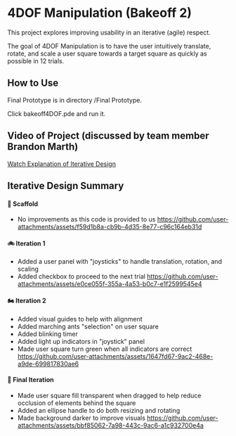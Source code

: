 # 4DOF Manipulation (Bakeoff 2)
This project explores improving usability in an iterative (agile) respect.

The goal of 4DOF Manipulation is to have the user intuitively translate, rotate, and scale a user square towards a target square as quickly as possible in 12 trials.

## How to Use
Final Prototype is in directory /Final Prototype.

Click bakeoff4DOF.pde and run it.

## Video of Project (discussed by team member Brandon Marth)
[Watch Explanation of Iterative Design](https://drive.google.com/file/d/1krS454hAWWP4it7VQ9cuSurzHbKrMJjn/view?usp=sharing)

## Iterative Design Summary
#### 🛴 Scaffold
* No improvements as this code is provided to us
https://github.com/user-attachments/assets/f59d1b8a-cb9b-4d35-8e77-c96c164eb31d

#### 🚲 Iteration 1
* Added a user panel with "joysticks" to handle translation, rotation, and scaling
* Added checkbox to proceed to the next trial
https://github.com/user-attachments/assets/e0ce055f-355a-4a53-b0c7-e1f2599545e4

#### 🏍️ Iteration 2
* Added visual guides to help with alignment
* Added marching ants "selection" on user square
* Added blinking timer
* Added light up indicators in "joystick" panel
* Made user square turn green when all indicators are correct
https://github.com/user-attachments/assets/1647fd67-9ac2-468e-a9de-699817830ae6

#### 🚗 Final Iteration
* Made user square fill transparent when dragged to help reduce occlusion of elements behind the square
* Added an ellipse handle to do both resizing and rotating
* Made background darker to improve visuals
https://github.com/user-attachments/assets/bbf85062-7a98-443c-9ac6-a1c932700e4a


